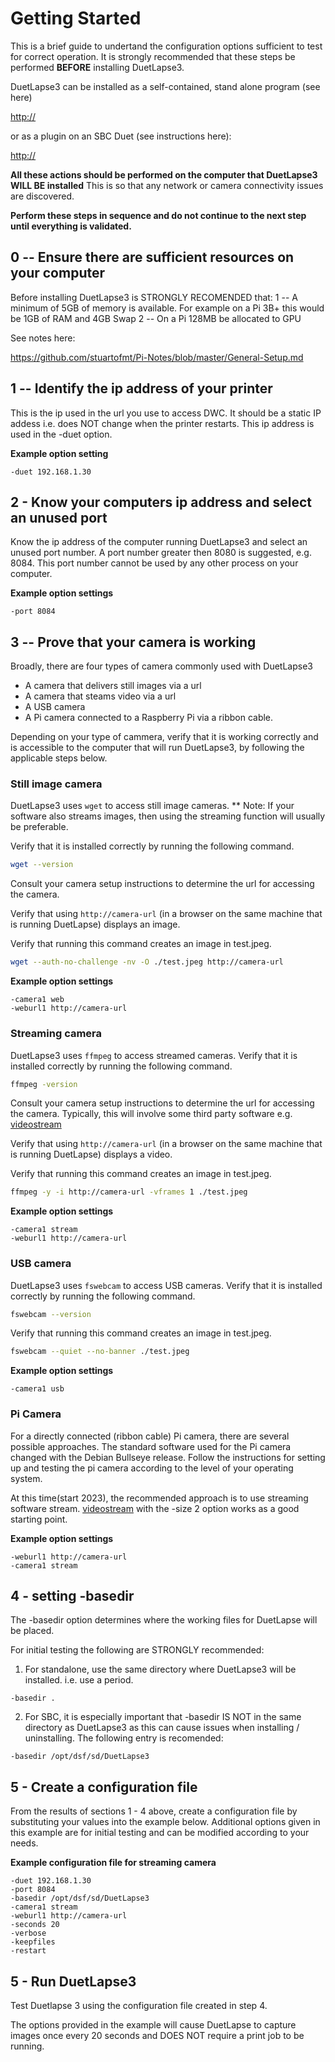 # Getting Started

This is a brief guide to undertand the configuration options sufficient to test for correct operation.
It is strongly recommended that these steps be performed **BEFORE** installing DuetLapse3.

DuetLapse3 can be installed as a self-contained, stand alone program (see here)

<http://>

or as a plugin on an SBC Duet (see instructions here):

<http://>

**All these actions should be performed on the computer that DuetLapse3 WILL BE installed** This is so that any network or camera connectivity issues are discovered.

**Perform these steps in sequence and do not continue to the next step until everything is validated.**

## 0 -- Ensure there are sufficient resources on your computer

Before installing DuetLapse3 is STRONGLY RECOMENDED that:
1 -- A minimum of 5GB of memory is available.
For example on a Pi 3B+ this would be 1GB of RAM and 4GB Swap
2 -- On a Pi 128MB be allocated to GPU

See notes here:

<https://github.com/stuartofmt/Pi-Notes/blob/master/General-Setup.md>

## 1 -- Identify the ip address of your printer

This is the ip used in the url you use to access DWC.  It should be a static IP addess i.e. does NOT change when the printer restarts.  This ip address is used in the -duet option.

**Example option setting**

```text
-duet 192.168.1.30
```

## 2 - Know your computers ip address and select an unused port

Know the ip address of the computer running DuetLapse3 and select an unused port number.  A port number greater then 8080 is suggested,  e.g. 8084.  This port number cannot be used by any other process on your computer.

**Example option settings**

```text
-port 8084
```

## 3 -- Prove that your camera is working

Broadly, there are four types of camera commonly used with DuetLapse3

- A camera that delivers still images via a url
- A camera that steams video via a url
- A USB camera
- A Pi camera connected to a Raspberry Pi via a ribbon cable.

Depending on your type of cammera, verify that it is working correctly and is accessible to the computer that will run DuetLapse3, by following the applicable steps below.

### Still image camera

DuetLapse3 uses `wget` to access still image cameras.
** Note:  If your software also streams images, then using the streaming function will usually be preferable.

Verify that it is installed correctly by running the following command.

```bash
wget --version
```

Consult your camera setup instructions to determine the url for accessing the camera.

Verify that using `http://camera-url` (in a browser on the same machine that is running DuetLapse) displays an image.

Verify that running this command creates an image in test.jpeg.

```bash
wget --auth-no-challenge -nv -O ./test.jpeg http://camera-url
```

**Example option settings**

```text
-camera1 web
-weburl1 http://camera-url
```

### Streaming camera

DuetLapse3 uses `ffmpeg` to access streamed cameras.  Verify that it is installed correctly by running the following command.

```bash
ffmpeg -version
```

Consult your camera setup instructions to determine the url for accessing the camera.  Typically, this will involve some third party software e.g. [videostream](https://github.com/stuartofmt/videostream)

Verify that using `http://camera-url` (in a browser on the same machine that is running DuetLapse) displays a video.

Verify that running this command creates an image in test.jpeg.

```bash
ffmpeg -y -i http://camera-url -vframes 1 ./test.jpeg
```

**Example option settings**

```text
-camera1 stream
-weburl1 http://camera-url
```

### USB camera

DuetLapse3 uses `fswebcam` to access USB cameras.  Verify that it is installed correctly by running the following command.

```bash
fswebcam --version
```

Verify that running this command creates an image in test.jpeg.

```bash
fswebcam --quiet --no-banner ./test.jpeg
```

**Example option settings**

```text
-camera1 usb
```

### Pi Camera

For a directly connected (ribbon cable) Pi camera, there are several possible approaches.  The standard software used for the Pi camera changed with the Debian Bullseye release. Follow the instructions for setting up and testing the pi camera according to the level of your operating system.

At this time(start 2023), the recommended approach is to use streaming software stream. [videostream](https://github.com/stuartofmt/videostream) with the -size 2 option works as a good starting point.  

**Example option settings**

```text
-weburl1 http://camera-url
-camera1 stream
```

## 4 - setting -basedir

The -basedir option determines where the working files for DuetLapse will be placed.

For initial testing the following are STRONGLY recommended:

1. For standalone, use the same directory where DuetLapse3 will be installed. i.e. use a period.

```text
-basedir .
```

2. For SBC, it is especially important that -basedir IS NOT in the same directory as DuetLapse3 as this can cause issues when installing / uninstalling.  The following entry is recomended:

```text
-basedir /opt/dsf/sd/DuetLapse3
```

## 5 - Create a configuration file

From the results of sections 1 - 4 above, create a configuration file by substituting your values into the example below.
Additional options given in this example are for initial testing and can be modified according to your needs.

**Example configuration file for streaming camera**

```text
-duet 192.168.1.30
-port 8084
-basedir /opt/dsf/sd/DuetLapse3
-camera1 stream
-weburl1 http://camera-url
-seconds 20
-verbose
-keepfiles
-restart
```

## 5 - Run DuetLapse3

Test Duetlapse 3 using the configuration file created in step 4.

The options provided in the example will cause DuetLapse to capture images once every 20 seconds and DOES NOT require a print job to be running.
